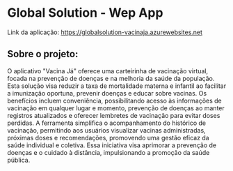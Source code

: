 # Global Solution - Wep App

Link da aplicação: https://globalsolution-vacinaja.azurewebsites.net

## Sobre o projeto:


O aplicativo "Vacina Já" oferece uma carteirinha de vacinação virtual, focada na prevenção de doenças e na melhoria da saúde da população. Esta solução visa reduzir a taxa de mortalidade materna e infantil ao facilitar a imunização oportuna, prevenir doenças e educar sobre vacinas. Os benefícios incluem conveniência, possibilitando acesso às informações de vacinação em qualquer lugar e momento, prevenção de doenças ao manter registros atualizados e oferecer lembretes de vacinação para evitar doses perdidas. A ferramenta simplifica o acompanhamento do histórico de vacinação, permitindo aos usuários visualizar vacinas administradas, próximas doses e recomendações, promovendo uma gestão eficaz da saúde individual e coletiva. Essa iniciativa visa aprimorar a prevenção de doenças e o cuidado à distância, impulsionando a promoção da saúde pública.
